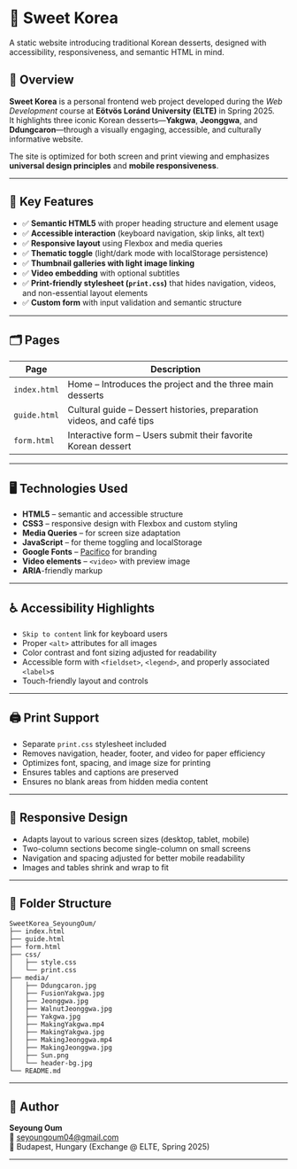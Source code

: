 # 🍯 Sweet Korea

A static website introducing traditional Korean desserts, designed with accessibility, responsiveness, and semantic HTML in mind.

## 📌 Overview

**Sweet Korea** is a personal frontend web project developed during the *Web Development* course at **Eötvös Loránd University (ELTE)** in Spring 2025.  
It highlights three iconic Korean desserts—**Yakgwa**, **Jeonggwa**, and **Ddungcaron**—through a visually engaging, accessible, and culturally informative website.

The site is optimized for both screen and print viewing and emphasizes **universal design principles** and **mobile responsiveness**.

---

## 🎯 Key Features

- ✅ **Semantic HTML5** with proper heading structure and element usage  
- ✅ **Accessible interaction** (keyboard navigation, skip links, alt text)
- ✅ **Responsive layout** using Flexbox and media queries
- ✅ **Thematic toggle** (light/dark mode with localStorage persistence)
- ✅ **Thumbnail galleries with light image linking**
- ✅ **Video embedding** with optional subtitles
- ✅ **Print-friendly stylesheet (`print.css`)** that hides navigation, videos, and non-essential layout elements
- ✅ **Custom form** with input validation and semantic structure

---

## 🗂 Pages

| Page         | Description                                                                 |
|--------------|-----------------------------------------------------------------------------|
| `index.html` | Home – Introduces the project and the three main desserts                   |
| `guide.html` | Cultural guide – Dessert histories, preparation videos, and café tips       |
| `form.html`  | Interactive form – Users submit their favorite Korean dessert               |

---

## 🖥 Technologies Used

- **HTML5** – semantic and accessible structure
- **CSS3** – responsive design with Flexbox and custom styling
- **Media Queries** – for screen size adaptation
- **JavaScript** – for theme toggling and localStorage
- **Google Fonts** – [Pacifico](https://fonts.google.com/specimen/Pacifico) for branding
- **Video elements** – `<video>` with preview image
- **ARIA**-friendly markup

---

## ♿ Accessibility Highlights

- `Skip to content` link for keyboard users
- Proper `<alt>` attributes for all images
- Color contrast and font sizing adjusted for readability
- Accessible form with `<fieldset>`, `<legend>`, and properly associated `<label>`s
- Touch-friendly layout and controls

---

## 🖨️ Print Support

- Separate `print.css` stylesheet included
- Removes navigation, header, footer, and video for paper efficiency
- Optimizes font, spacing, and image size for printing
- Ensures tables and captions are preserved
- Ensures no blank areas from hidden media content

---

## 📱 Responsive Design

- Adapts layout to various screen sizes (desktop, tablet, mobile)
- Two-column sections become single-column on small screens
- Navigation and spacing adjusted for better mobile readability
- Images and tables shrink and wrap to fit

---

## 📂 Folder Structure
```
SweetKorea_SeyoungOum/
├── index.html
├── guide.html
├── form.html
├── css/
│   ├── style.css
│   └── print.css
├── media/
│   ├── Ddungcaron.jpg
│   ├── FusionYakgwa.jpg
│   ├── Jeonggwa.jpg
│   ├── WalnutJeonggwa.jpg
│   ├── Yakgwa.jpg
│   ├── MakingYakgwa.mp4
│   ├── MakingYakgwa.jpg
│   ├── MakingJeonggwa.mp4
│   ├── MakingJeonggwa.jpg
│   ├── Sun.png
│   └── header-bg.jpg
└── README.md
```
---

## 👤 Author

**Seyoung Oum**  
📧 [seyoungoum04@gmail.com](mailto:seyoungoum04@gmail.com)  
📍 Budapest, Hungary (Exchange @ ELTE, Spring 2025)

---
